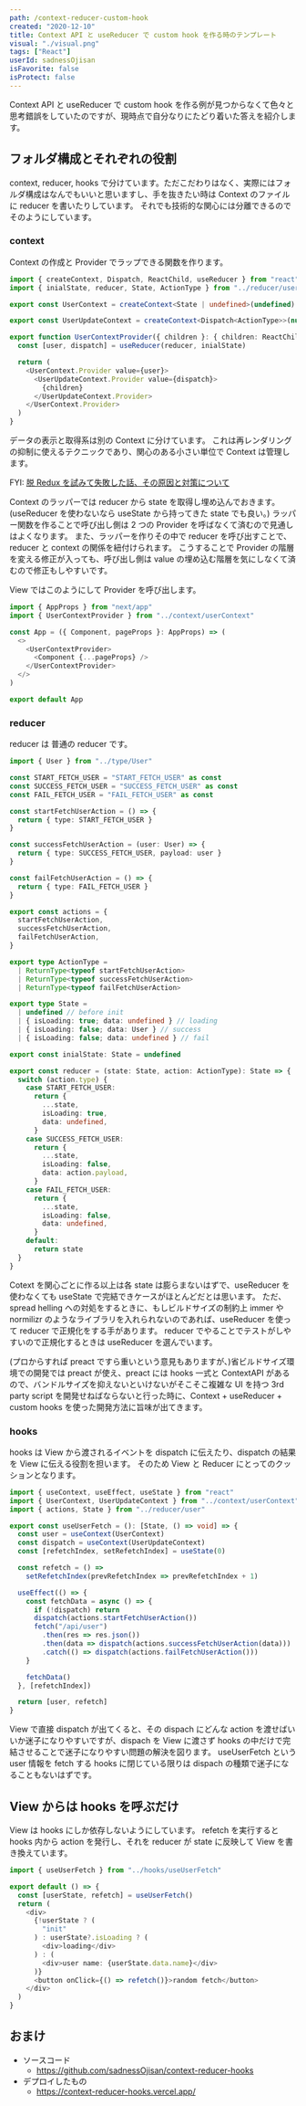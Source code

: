 ```yaml
---
path: /context-reducer-custom-hook
created: "2020-12-10"
title: Context API と useReducer で custom hook を作る時のテンプレート
visual: "./visual.png"
tags: ["React"]
userId: sadnessOjisan
isFavorite: false
isProtect: false
---
```


Context API と useReducer で custom hook を作る例が見つからなくて色々と思考錯誤をしていたのですが、現時点で自分なりにたどり着いた答えを紹介します。

## フォルダ構成とそれぞれの役割

context, reducer, hooks で分けています。ただこだわりはなく、実際にはフォルダ構成はなんでもいいと思いますし、手を抜きたい時は Context のファイルに reducer を書いたりしています。
それでも技術的な関心には分離できるのでそのようにしています。

### context

Context の作成と Provider でラップできる関数を作ります。

```ts
import { createContext, Dispatch, ReactChild, useReducer } from "react"
import { inialState, reducer, State, ActionType } from "../reducer/user"

export const UserContext = createContext<State | undefined>(undefined)

export const UserUpdateContext = createContext<Dispatch<ActionType>>(null)

export function UserContextProvider({ children }: { children: ReactChild }) {
  const [user, dispatch] = useReducer(reducer, inialState)

  return (
    <UserContext.Provider value={user}>
      <UserUpdateContext.Provider value={dispatch}>
        {children}
      </UserUpdateContext.Provider>
    </UserContext.Provider>
  )
}
```

データの表示と取得系は別の Context に分けています。
これは再レンダリングの抑制に使えるテクニックであり、関心のある小さい単位で Context は管理します。

FYI: [脱 Redux を試みて失敗した話、その原因と対策について](https://blog.ojisan.io/datsu-redux-regret#%E5%86%8D%E3%83%AC%E3%83%B3%E3%83%80%E3%83%AA%E3%83%B3%E3%82%B0%E3%81%8C%E8%B5%B7%E3%81%8D%E3%82%8B-store-%E3%81%AF-props-%E3%81%A8%E3%81%97%E3%81%A6%E6%AC%B2%E3%81%97%E3%81%84)

Context のラッパーでは reducer から state を取得し埋め込んでおきます。(useReducer を使わないなら useState から持ってきた state でも良い。)
ラッパー関数を作ることで呼び出し側は 2 つの Provider を呼ばなくて済むので見通しはよくなります。
また、ラッパーを作りその中で reducer を呼び出すことで、reducer と context の関係を紐付けられます。
こうすることで Provider の階層を変える修正が入っても、呼び出し側は value の埋め込む階層を気にしなくて済むので修正もしやすいです。

View ではこのようにして Provider を呼び出します。

```ts
import { AppProps } from "next/app"
import { UserContextProvider } from "../context/userContext"

const App = ({ Component, pageProps }: AppProps) => (
  <>
    <UserContextProvider>
      <Component {...pageProps} />
    </UserContextProvider>
  </>
)

export default App
```

### reducer

reducer は 普通の reducer です。

```ts
import { User } from "../type/User"

const START_FETCH_USER = "START_FETCH_USER" as const
const SUCCESS_FETCH_USER = "SUCCESS_FETCH_USER" as const
const FAIL_FETCH_USER = "FAIL_FETCH_USER" as const

const startFetchUserAction = () => {
  return { type: START_FETCH_USER }
}

const successFetchUserAction = (user: User) => {
  return { type: SUCCESS_FETCH_USER, payload: user }
}

const failFetchUserAction = () => {
  return { type: FAIL_FETCH_USER }
}

export const actions = {
  startFetchUserAction,
  successFetchUserAction,
  failFetchUserAction,
}

export type ActionType =
  | ReturnType<typeof startFetchUserAction>
  | ReturnType<typeof successFetchUserAction>
  | ReturnType<typeof failFetchUserAction>

export type State =
  | undefined // before init
  | { isLoading: true; data: undefined } // loading
  | { isLoading: false; data: User } // success
  | { isLoading: false; data: undefined } // fail

export const inialState: State = undefined

export const reducer = (state: State, action: ActionType): State => {
  switch (action.type) {
    case START_FETCH_USER:
      return {
        ...state,
        isLoading: true,
        data: undefined,
      }
    case SUCCESS_FETCH_USER:
      return {
        ...state,
        isLoading: false,
        data: action.payload,
      }
    case FAIL_FETCH_USER:
      return {
        ...state,
        isLoading: false,
        data: undefined,
      }
    default:
      return state
  }
}
```

Cotext を関心ごとに作る以上は各 state は膨らまないはずで、useReducer を使わなくても useState で完結できケースがほとんどだとは思います。
ただ、spread helling への対処をするときに、もしビルドサイズの制約上 immer や normilizr のようなライブラリを入れられないのであれば、useReducer を使って reducer で正規化をする手があります。
reducer でやることでテストがしやすいので正規化するときは useReducer を選んでいます。

(プロからすれば preact ですら重いという意見もありますが、)省ビルドサイズ環境での開発では preact が使え、preact には hooks 一式と ContextAPI があるので、バンドルサイズを抑えないといけないがそこそこ複雑な UI を持つ 3rd party script を開発せねばならないと行った時に、Context + useReducer + custom hooks を使った開発方法に旨味が出てきます。

### hooks

hooks は View から渡されるイベントを dispatch に伝えたり、dispatch の結果を View に伝える役割を担います。
そのため View と Reducer にとってのクッションとなります。

```ts
import { useContext, useEffect, useState } from "react"
import { UserContext, UserUpdateContext } from "../context/userContext"
import { actions, State } from "../reducer/user"

export const useUserFetch = (): [State, () => void] => {
  const user = useContext(UserContext)
  const dispatch = useContext(UserUpdateContext)
  const [refetchIndex, setRefetchIndex] = useState(0)

  const refetch = () =>
    setRefetchIndex(prevRefetchIndex => prevRefetchIndex + 1)

  useEffect(() => {
    const fetchData = async () => {
      if (!dispatch) return
      dispatch(actions.startFetchUserAction())
      fetch("/api/user")
        .then(res => res.json())
        .then(data => dispatch(actions.successFetchUserAction(data)))
        .catch(() => dispatch(actions.failFetchUserAction()))
    }

    fetchData()
  }, [refetchIndex])

  return [user, refetch]
}
```

View で直接 dispatch が出てくると、その dispach にどんな action を渡せばいいか迷子になりやすいですが、dispach を View に渡さず hooks の中だけで完結させることで迷子になりやすい問題の解決を図ります。
useUserFetch という user 情報を fetch する hooks に閉じている限りは dispach の種類で迷子になることもないはずです。

## View からは hooks を呼ぶだけ

View は hooks にしか依存しないようにしています。
refetch を実行すると hooks 内から action を発行し、それを reducer が state に反映して View を書き換えています。

```ts
import { useUserFetch } from "../hooks/useUserFetch"

export default () => {
  const [userState, refetch] = useUserFetch()
  return (
    <div>
      {!userState ? (
        "init"
      ) : userState?.isLoading ? (
        <div>loading</div>
      ) : (
        <div>user name: {userState.data.name}</div>
      )}
      <button onClick={() => refetch()}>random fetch</button>
    </div>
  )
}
```

## おまけ

- ソースコード
  - https://github.com/sadnessOjisan/context-reducer-hooks
- デプロイしたもの
  - https://context-reducer-hooks.vercel.app/
